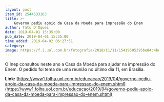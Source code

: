 ```yaml
---
layout: post
item_id: 2544533163
title: >-
    Governo pediu apoio da Casa da Moeda para impressão do Enem
author: Tatu D'Oquei
date: 2019-04-01 15:35:00
pub_date: 2019-04-01 15:35:00
time_added: 2019-04-02 06:27:51
category: 
image: https://f.i.uol.com.br/fotografia/2018/11/11/15419505395be84c4bd8360_1541950539_3x2_rt.jpg
---
```


O Inep consultou neste ano a Casa da Moeda para ajudar na impressão do Enem. O pedido foi tema de uma reunião no último dia 11, em Brasília.

**Link:** [https://www1.folha.uol.com.br/educacao/2019/04/governo-pediu-apoio-da-casa-da-moeda-para-impressao-do-enem.shtml](https://www1.folha.uol.com.br/educacao/2019/04/governo-pediu-apoio-da-casa-da-moeda-para-impressao-do-enem.shtml)

